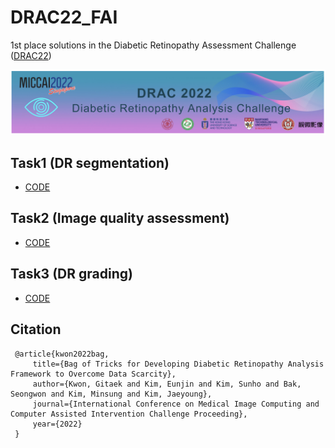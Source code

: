 # DRAC22_FAI
1st place solutions in the Diabetic Retinopathy Assessment Challenge ([DRAC22](https://drac22.grand-challenge.org/evaluation/challenge/leaderboard/)) 

![drac](/imgs/drac_image.png)

## Task1 (DR segmentation)
* [CODE](/DR_Segmentation/)

## Task2 (Image quality assessment)
* [CODE](/ImageQualityAssessment/)

## Task3 (DR grading)
* [CODE](/DR_Grading/)


## Citation

     @article{kwon2022bag,
         title={Bag of Tricks for Developing Diabetic Retinopathy Analysis Framework to Overcome Data Scarcity},
         author={Kwon, Gitaek and Kim, Eunjin and Kim, Sunho and Bak, Seongwon and Kim, Minsung and Kim, Jaeyoung},
         journal={International Conference on Medical Image Computing and Computer Assisted Intervention Challenge Proceeding},
         year={2022}
     }